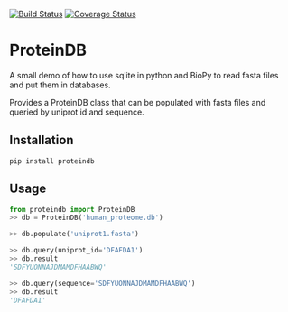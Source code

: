[![Build Status](https://travis-ci.org/nickdelgrosso/mini_proteindb.svg?branch=master)](https://travis-ci.org/nickdelgrosso/mini_proteindb)
[![Coverage Status](https://coveralls.io/repos/github/nickdelgrosso/mini_proteindb/badge.svg?branch=master)](https://coveralls.io/github/nickdelgrosso/mini_proteindb?branch=master)

# ProteinDB

A small demo of how to use sqlite in python and BioPy to read fasta files and put them in databases.  

Provides a ProteinDB class that can be populated with fasta files and queried by uniprot id and sequence.

## Installation
```
pip install proteindb
```

## Usage

```python
from proteindb import ProteinDB
>> db = ProteinDB('human_proteome.db')

>> db.populate('uniprot1.fasta')

>> db.query(uniprot_id='DFAFDA1')
>> db.result
'SDFYUONNAJDMAMDFHAABWQ'

>> db.query(sequence='SDFYUONNAJDMAMDFHAABWQ')
>> db.result
'DFAFDA1'
```  
